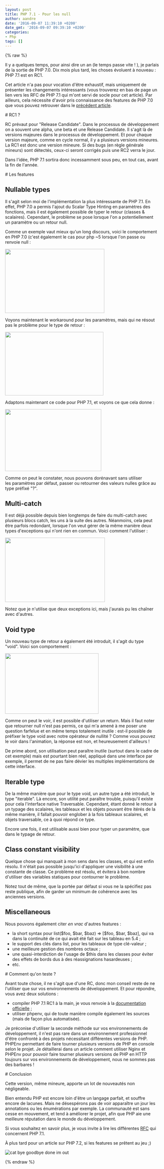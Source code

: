 ```yaml
---
layout: post
title: PHP 7.1 - Pour les null
author: aandre
date: '2016-09-07 11:39:10 +0200'
date_gmt: '2016-09-07 09:39:10 +0200'
categories:
- Php
tags: []
---
```

{% raw %}
<p>Il y a quelques temps, pour ainsi dire un an (le temps passe vite ! ), je parlais de la sortie de PHP 7.0. Dix mois plus tard, les choses évoluent à nouveau : PHP 7.1 est en RC1.</p>
<p>Cet article n'a pas pour vocation d'être exhaustif, mais uniquement de présenter les changements intéressants (vous trouverez en bas de page un lien vers les RFC de PHP 7.1 qui m'ont servi de socle pour cet article). Par ailleurs, cela nécessite d'avoir pris connaissance des features de PHP 7.0 que vous pouvez retrouver dans le <a href="http://blog.eleven-labs.com/fr/php-7-petit-guide-qui-ne-trompe-pas/">précédent article</a>.</p>
# RC1 ?
<p>RC prévaut pour "Release Candidate". Dans le processus de développement on a souvent une alpha, une beta et une Release Candidate. Il s'agit là de versions majeures dans le processus de développement. Et pour chaque version majeure, comme en cycle normal, il y a plusieurs versions mineures. La RC1 est donc une version mineure. Si des bugs (en règle générale mineurs) sont détectés, ceux-ci seront corrigés puis une RC2 verra le jour.</p>
<p>Dans l'idée, PHP 7.1 sortira donc incessamment sous peu, en tout cas, avant la fin de l'année.</p>
# Les features
<h2>Nullable types</h2>
<p>Il s'agit selon moi de l'implémentation la plus intéressante de PHP 7.1. En effet, PHP 7.0 a permis l'ajout du Scalar Type Hinting en paramètres des fonctions, mais il est également possible de typer le retour (classes &amp; scalaires). Cependant, le problème se pose lorsque l'on a potentiellement un paramètre ou un retour null.</p>
<p>Comme un exemple vaut mieux qu'un long discours, voici le comportement en PHP 7.0 (c'est également le cas pour php ~5 lorsque l'on passe ou renvoie null :</p>
<p><a href="https://asciinema.org/a/84925" target="_blank"><img class="aligncenter" src="https://asciinema.org/a/84925.png" width="325" height="210" /></a></p>
<p>Voyons maintenant le workaround pour les paramètres, mais qui ne résout pas le problème pour le type de retour :</p>
<p><a href="https://asciinema.org/a/84927" target="_blank"><img class="aligncenter" src="https://asciinema.org/a/84927.png" width="322" height="208" /></a></p>
<p>Adaptons maintenant ce code pour PHP 7.1, et voyons ce que cela donne :</p>
<p><a href="https://asciinema.org/a/84926" target="_blank"><img class="aligncenter" src="https://asciinema.org/a/84926.png" width="315" height="203" /></a></p>
<p>Comme on peut le constater, nous pouvons dorénavant sans utiliser les paramètres par défaut, passer ou retourner des valeurs nulles grâce au type préfixé "?".</p>
<h2>Multi-catch</h2>
<p>Il est déjà possible depuis bien longtemps de faire du multi-catch avec plusieurs blocs catch, les uns à la suite des autres. Néanmoins, cela peut être parfois redondant, lorsque l'on veut gérer de la même manière deux types d'exceptions qui n'ont rien en commun. Voici comment l'utiliser :</p>
<p><a href="https://asciinema.org/a/84954"><img class="aligncenter" src="https://asciinema.org/a/84954.png" width="327" height="211" /></a></p>
<p>Notez que je n'utilise que deux exceptions ici, mais j'aurais pu les chaîner avec d'autres.</p>
<h2>Void type</h2>
<p>Un nouveau type de retour a également été introduit, il s'agit du type "void". Voici son comportement :</p>
<p><a href="https://asciinema.org/a/84952" target="_blank"><img class="aligncenter" src="https://asciinema.org/a/84952.png" width="306" height="198" /></a></p>
<p>Comme on peut le voir, il est possible d'utiliser un return. Mais il faut noter que retourner null n'est pas permis, ce qui m'a amené à me poser une question farfelue et en même temps totalement inutile : est-il possible de préfixer le type void avec notre opérateur de nullité ? Comme vous pouvez le voir dans l'animation, la réponse est non, et heureusement d'ailleurs !</p>
<p>De prime abord, son utilisation peut paraître inutile (surtout dans le cadre de cet exemple) mais est pourtant bien réel, appliqué dans une interface par exemple, il permet de ne pas faire dévier les multiples implémentations de cette interface.</p>
<h2>Iterable type</h2>
<p>De la même manière que pour le type void, un autre type a été introduit, le type "iterable". Là encore, son utilité peut paraître trouble, puisqu'il existe pour cela l'interface native Traversable. Cependant, étant donné le retour à un typage des scalaires, les tableaux et les objets pouvant être itérés de la même manière, il fallait pouvoir englober à la fois tableaux scalaires, et objets traversable, ce à quoi répond ce type.</p>
<p>Encore une fois, il est utilisable aussi bien pour typer un paramètre, que dans le typage de retour.</p>
<h2>Class constant visibility</h2>
<p>Quelque chose qui manquait à mon sens dans les classes, et qui est enfin résolu. Il n'était pas possible jusqu'ici d'appliquer une visibilité à une constante de classe. Ce problème est résolu, et évitera à bon nombre d'utiliser des variables statiques pour contourner le problème.</p>
<p>Notez tout de même, que la portée par défaut si vous ne la spécifiez pas reste publique, afin de garder un minimum de cohérence avec les anciennes versions.</p>
<h2>Miscellaneous</h2>
<p>Nous pouvons également citer <em>en vrac</em> d'autres features :</p>
<ul>
<li>la short syntax pour list($foo, $bar, $baz) =&gt; [$foo, $bar, $baz], qui va dans la continuité de ce qui avait été fait sur les tableau en 5.4 ;</li>
<li>le support des clés dans list, pour les tableaux de type clé-valeur ;</li>
<li>une meilleure gestion des nombres octaux ;</li>
<li>une quasi-interdiction de l'usage de $this dans les classes pour éviter des effets de bords dus à des réassignations hasardeuses ;</li>
<li>etc.</li>
</ul>
# Comment qu'on teste ?
<p>Avant toute chose, il ne s'agit que d'une RC, donc mon conseil reste de ne l'utiliser que sur vos environnements de développement. Et pour répondre, vous avez deux solutions :</p>
<ul>
<li>compiler PHP 7.1 RC1 à la main, je vous renvoie à la <a href="http://php.net/manual/fr/install.windows.building.php">documentation officielle</a> ;</li>
<li>utiliser phpenv, qui de toute manière compile également les sources (mais de façon plus automatisée).</li>
</ul>
<p>Je préconise d'utiliser la seconde méthode sur vos environnements de développement, il n'est pas rare dans un environnement professionnel d'être confronté à des projets nécessitant différentes versions de PHP. PHPEnv permettant de faire tourner plusieurs versions de PHP en console selon le projet. Je détaillerai dans un article comment utiliser Nginx et PHPEnv pour pouvoir faire tourner plusieurs versions de PHP en HTTP toujours sur vos environnements de développement, nous ne sommes pas des barbares !</p>
# Conclusion
<p>Cette version, même mineure, apporte un lot de nouveautés non négligeable.</p>
<p>Bien entendu PHP est encore loin d'être un langage parfait, et souffre encore de lacunes. Mais ne désespérons pas de voir apparaître un jour les annotations ou les énumérations par exemple. La communauté est sans cesse en mouvement, et tend à améliorer le projet, afin que PHP aie une meilleure réputation dans le monde du développement.</p>
<p>Si vous souhaitez en savoir plus, je vous invite à lire les différentes <a href="https://wiki.php.net/rfc#php_71">RFC</a> qui concernent PHP 7.1.</p>
<p>À plus tard pour un article sur PHP 7.2, si les features se prêtent au jeu ;)</p>
<p><img class="aligncenter" src="https://media.giphy.com/media/iPiUxztIL4Sl2/giphy.gif" alt="cat bye goodbye done im out" /></p>
{% endraw %}

